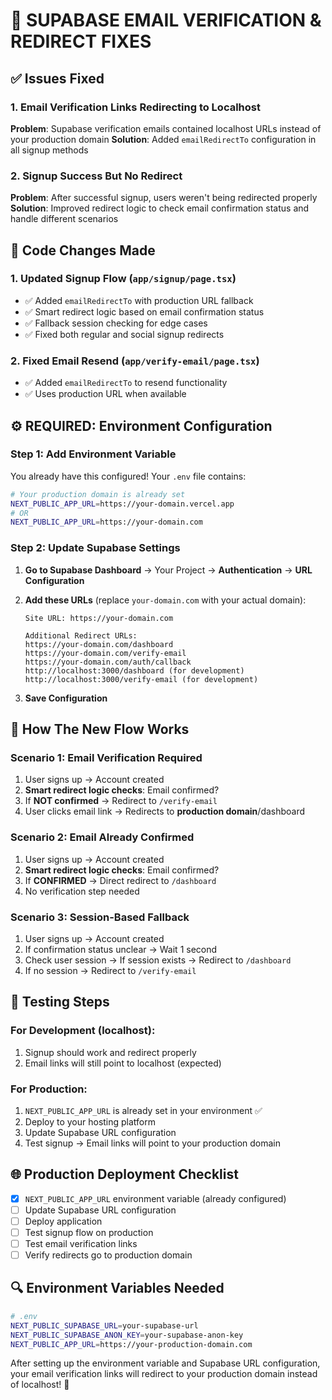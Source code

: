 # 🔧 SUPABASE EMAIL VERIFICATION & REDIRECT FIXES

## ✅ Issues Fixed

### 1. **Email Verification Links Redirecting to Localhost**
**Problem**: Supabase verification emails contained localhost URLs instead of your production domain
**Solution**: Added `emailRedirectTo` configuration in all signup methods

### 2. **Signup Success But No Redirect**
**Problem**: After successful signup, users weren't being redirected properly
**Solution**: Improved redirect logic to check email confirmation status and handle different scenarios

## 🚀 Code Changes Made

### 1. **Updated Signup Flow** (`app/signup/page.tsx`)
- ✅ Added `emailRedirectTo` with production URL fallback
- ✅ Smart redirect logic based on email confirmation status
- ✅ Fallback session checking for edge cases
- ✅ Fixed both regular and social signup redirects

### 2. **Fixed Email Resend** (`app/verify-email/page.tsx`)
- ✅ Added `emailRedirectTo` to resend functionality
- ✅ Uses production URL when available

## ⚙️ REQUIRED: Environment Configuration

### Step 1: Add Environment Variable

You already have this configured! Your `.env` file contains:

```bash
# Your production domain is already set
NEXT_PUBLIC_APP_URL=https://your-domain.vercel.app
# OR
NEXT_PUBLIC_APP_URL=https://your-domain.com
```

### Step 2: Update Supabase Settings

1. **Go to Supabase Dashboard** → Your Project → **Authentication** → **URL Configuration**

2. **Add these URLs** (replace `your-domain.com` with your actual domain):

   ```
   Site URL: https://your-domain.com
   
   Additional Redirect URLs:
   https://your-domain.com/dashboard
   https://your-domain.com/verify-email
   https://your-domain.com/auth/callback
   http://localhost:3000/dashboard (for development)
   http://localhost:3000/verify-email (for development)
   ```

3. **Save Configuration**

## 🔄 How The New Flow Works

### Scenario 1: Email Verification Required
1. User signs up → Account created
2. **Smart redirect logic checks**: Email confirmed?
3. If **NOT confirmed** → Redirect to `/verify-email`
4. User clicks email link → Redirects to **production domain**/dashboard

### Scenario 2: Email Already Confirmed
1. User signs up → Account created  
2. **Smart redirect logic checks**: Email confirmed?
3. If **CONFIRMED** → Direct redirect to `/dashboard`
4. No verification step needed

### Scenario 3: Session-Based Fallback
1. User signs up → Account created
2. If confirmation status unclear → Wait 1 second
3. Check user session → If session exists → Redirect to `/dashboard`
4. If no session → Redirect to `/verify-email`

## 🧪 Testing Steps

### For Development (localhost):
1. Signup should work and redirect properly
2. Email links will still point to localhost (expected)

### For Production:
1. `NEXT_PUBLIC_APP_URL` is already set in your environment ✅
2. Deploy to your hosting platform
3. Update Supabase URL configuration
4. Test signup → Email links will point to your production domain

## 🌐 Production Deployment Checklist

- [x] `NEXT_PUBLIC_APP_URL` environment variable (already configured)
- [ ] Update Supabase URL configuration
- [ ] Deploy application
- [ ] Test signup flow on production
- [ ] Test email verification links
- [ ] Verify redirects go to production domain

## 🔍 Environment Variables Needed

```bash
# .env
NEXT_PUBLIC_SUPABASE_URL=your-supabase-url
NEXT_PUBLIC_SUPABASE_ANON_KEY=your-supabase-anon-key
NEXT_PUBLIC_APP_URL=https://your-production-domain.com
```

After setting up the environment variable and Supabase URL configuration, your email verification links will redirect to your production domain instead of localhost! 🚀